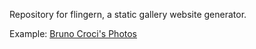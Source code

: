 Repository for flingern, a static gallery website generator.

Example: [Bruno Croci's Photos](http://photos.crocidb.com/forest.html)
